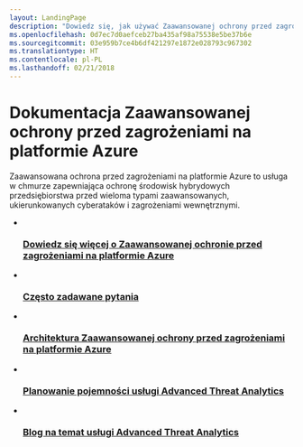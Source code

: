 ```yaml
---
layout: LandingPage
description: "Dowiedz się, jak używać Zaawansowanej ochrony przed zagrożeniami na platformie Azure."
ms.openlocfilehash: 0d7ec7d0aefceb27ba435af98a75538e5be37b6e
ms.sourcegitcommit: 03e959b7ce4b6df421297e1872e028793c967302
ms.translationtype: HT
ms.contentlocale: pl-PL
ms.lasthandoff: 02/21/2018
---
```

# <a name="azure-advanced-threat-protection-documentation"></a>Dokumentacja Zaawansowanej ochrony przed zagrożeniami na platformie Azure

Zaawansowana ochrona przed zagrożeniami na platformie Azure to usługa w chmurze zapewniająca ochronę środowisk hybrydowych przedsiębiorstwa przed wieloma typami zaawansowanych, ukierunkowanych cyberataków i zagrożeniami wewnętrznymi.

<ul class="panelContent cardsFTitle">
    <li>
        <a href="/azure-advanced-threat-protection/what-is-atp">
        <div class="cardSize">
            <div class="cardPadding">
                <div class="card">
                    <div class="cardImageOuter">
                        <div class="cardImage">
                            <img src="/media/common/i_learn-about.svg" alt="" />
                        </div>
                    </div>
                    <div class="cardText">
                        <h3>Dowiedz się więcej o Zaawansowanej ochronie przed zagrożeniami na platformie Azure</h3>
                    </div>
                </div>
            </div>
        </div>
        </a>
    </li>
    <li>
        <a href="/azure-advanced-threat-protection/atp-technical-faq"> 
        <div class="cardSize">
            <div class="cardPadding">
                <div class="card">
                    <div class="cardImageOuter">
                        <div class="cardImage">
                            <img src="/media/common/i_support.svg" alt="" />
                        </div>
                    </div>
                    <div class="cardText">
                        <h3>Często zadawane pytania</h3>
                    </div>
                </div>
            </div>
        </div>
        </a>
    </li>
    <li>
        <a href="/azure-advanced-threat-protection/atp-architecture"> 
        <div class="cardSize">
            <div class="cardPadding">
                <div class="card">
                    <div class="cardImageOuter">
                        <div class="cardImage">
                            <img src="/media/common/i_architecture.svg" alt="" />
                        </div>
                    </div>
                    <div class="cardText">
                        <h3>Architektura Zaawansowanej ochrony przed zagrożeniami na platformie Azure</h3>
                    </div>
                </div>
            </div>
        </div>
        </a>
    </li>
    <li>
        <a href="/azure-advanced-threat-protection/atp-capacity-planning"> 
        <div class="cardSize">
            <div class="cardPadding">
                <div class="card">
                    <div class="cardImageOuter">
                        <div class="cardImage">
                            <img src="/media/common/i_tasks.svg" alt="" />
                        </div>
                    </div>
                    <div class="cardText">
                        <h3>Planowanie pojemności usługi Advanced Threat Analytics</h3>
                    </div>
                </div>
            </div>
        </div>
        </a>
    </li>
    <li>
        <a href="https://blogs.technet.microsoft.com/enterprisemobility/author/microsoft-advanced-threat-analytics-team/"> 
        <div class="cardSize">
            <div class="cardPadding">
                <div class="card">
                    <div class="cardImageOuter">
                        <div class="cardImage">
                            <img src="/media/common/i_blog.svg" alt="" />
                        </div>
                    </div>
                    <div class="cardText">
                        <h3>Blog na temat usługi Advanced Threat Analytics</h3>
                    </div>
                </div>
            </div>
        </div>
        </a>
    </li>
</ul>